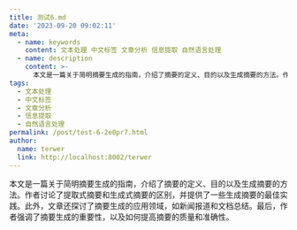 ```yaml
---
title: 测试6.md
date: '2023-09-20 09:02:11'
meta:
  - name: keywords
    content: 文本处理 中文标签 文章分析 信息提取 自然语言处理
  - name: description
    content: >-
      本文是一篇关于简明摘要生成的指南，介绍了摘要的定义、目的以及生成摘要的方法。作者讨论了提取式摘要和生成式摘要的区别，并提供了一些生成摘要的最佳实践。此外，文章还探讨了摘要生成的应用领域，如新闻报道和文档总结。最后，作者强调了摘要生成的重要性，以及如何提高摘要的质量和准确性。
tags:
  - 文本处理
  - 中文标签
  - 文章分析
  - 信息提取
  - 自然语言处理
permalink: /post/test-6-2e0pr7.html
author:
  name: terwer
  link: http://localhost:8002/terwer
---
```

本文是一篇关于简明摘要生成的指南，介绍了摘要的定义、目的以及生成摘要的方法。作者讨论了提取式摘要和生成式摘要的区别，并提供了一些生成摘要的最佳实践。此外，文章还探讨了摘要生成的应用领域，如新闻报道和文档总结。最后，作者强调了摘要生成的重要性，以及如何提高摘要的质量和准确性。

<!-- more -->




‍
